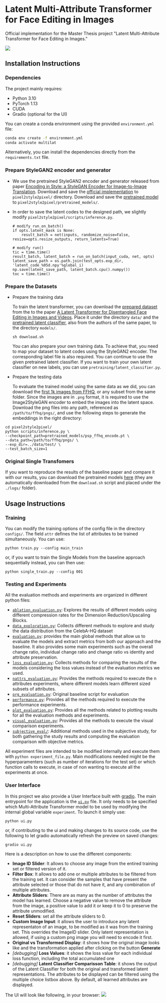 # Latent Multi-Attribute Transformer for Face Editing in Images

Official implementation for the Master Thesis project "Latent Multi-Attribute Transformer for Face Editing in Images."

![](figures/proposed_arch.png)

## Installation Instructions

### Dependencies
The project mainly requires:
* Python 3.10
* PyTorch 1.13
* CUDA
* Gradio (optional for the UI)
 
You can create a conda environment using the provided `environment.yml` file:

```bash
conda env create -f environment.yml
conda activate multilat
```

Alternatively, you can install the dependencies directly from the `requirements.txt` file.

### Prepare StyleGAN2 encoder and generator

* We use the pretrained StyleGAN2 encoder and generator released from paper [Encoding in Style: a StyleGAN Encoder for Image-to-Image Translation](https://arxiv.org/pdf/2008.00951.pdf). Download and save the [official implementation](https://github.com/eladrich/pixel2style2pixel.git) to `pixel2style2pixel/` directory. Download and save the [pretrained model](https://drive.google.com/file/d/1bMTNWkh5LArlaWSc_wa8VKyq2V42T2z0/view) to `pixel2style2pixel/pretrained_models/`.

* In order to save the latent codes to the designed path, we slightly modify `pixel2style2pixel/scripts/inference.py`.

    ```
    # modify run_on_batch()
    if opts.latent_mask is None:
        result_batch = net(inputs, randomize_noise=False, resize=opts.resize_outputs, return_latents=True)
        
    # modify run()
    tic = time.time()
    result_batch, latent_batch = run_on_batch(input_cuda, net, opts) 
    latent_save_path = os.path.join(test_opts.exp_dir, 'latent_code_%05d.npy'%global_i)
    np.save(latent_save_path, latent_batch.cpu().numpy())
    toc = time.time()
    ```

### Prepare the Datasets
* Prepare the training data

    To train the latent transformer, you can download the [prepared dataset](https://drive.google.com/drive/folders/1aXVc-q2ER7A9aACSwml5Wyw5ZgrgPq52?usp=sharing) from the  to the paper [A Latent Transformer for Disentangled Face Editing in Images and Videos](https://arxiv.org/pdf/2106.11895.pdf). Place it under the directory `data/` and the [pretrained latent classifier](https://drive.google.com/file/d/1K_ShWBfTOCbxBcJfzti7vlYGmRbjXTfn/view?usp=sharing), also from the authors of the same paper, to the directory `models/`. 
    ```
    sh download.sh
    ```

    You can also prepare your own training data. To achieve that, you need to map your dataset to latent codes using the StyleGAN2 encoder. The corresponding label file is also required. You can continue to use the given pretrained latent classifier. If you want to train your own latent classifier on new labels, you can use `pretraining/latent_classifier.py`. 

* Prepare the testing data
    
    To evaluate the trained model using the same data as we did, you can download the [first 1k images from FFHQ](https://drive.google.com/drive/folders/1taHKxS66YKJNhdhiGcEdM6nnE5W9zBb1), or any subset from the same folder. Since the images are in `.png` format, it is required to use the Image2StyleGAN encoder to embed the images into the latent space. Download the png files into any path, referenced as `/path/to/ffhq/pngs/`, and use the following steps to generate the embeddings in the right directory:

```
cd pixel2style2pixel/
python scripts/inference.py \
--checkpoint_path=pretrained_models/psp_ffhq_encode.pt \
--data_path=/path/to/ffhq/pngs/ \
--exp_dir=../data/test/ \
--test_batch_size=1
```

### Original Single Transfomers
If you want to reproduce the results of the baseline paper and compare it with our results, you can download the pretrained models [here](https://drive.google.com/file/d/14uipafI5mena7LFFtvPh6r5HdzjBqFEt/view) (they are automatically downloaded from the `download.sh` script and placed under the `./logs/` folder).



## Usage Instructions
### Training
You can modify the training options of the config file in the directory `configs/`. The field `attr` defines the list of attributes to be trained simultaneously. You can use:

```
python train.py --config main_train 
```

or, if you want to train the Single Models from the baseline approach sequentially instead, you can then use:

```
python single_train.py --config 001 
```

### Testing and Experiments
All the evaluation methods and experiments are organized in different python files:
* [`ablation_evaluation.py`](ablation_evaluation.py): Explores the results of different models using different compression rates for the Dimension Reduction/Upscaling Blocks.
* [`data_exploration.py`](data_exploration.py): Collects different methods to explore and study the data distribution from the CelebA-HQ dataset
* [`evaluation.py`](evaluation.py): provides the main global methods that allow us to evaluate the models and extract metrics from both our approach and the baseline. It also provides some main experiments such as the overall change ratio, individual change ratio and change ratio vs identity and attribute preservation.
* [`loss_evaluation.py`](loss_evaluation.py): Collects methods for comparing the results of the models considering the loss values instead of the evaluation metrics we used.
* [`nattrs_evaluation.py`](nattrs_evaluation.py): Provides the methods required to execute the n attributes experiments, where different models learn different sized subsets of attributes.
* [`org_evaluation.py`](org_evaluation.py): Original baseline script for evaluation
* [`performance.py`](performance.py): Provides all the methods required to execute the performance experiments.
* [`plot_evaluation.py`](plot_evaluation.py): Provides all the methods related to plotting results for all the evaluation methods and experiments.
* [`visual_evaluation.py`](visual_evaluation.py): Provides all the methods to execute the visual comparison experiments.
* [`subjective_eval/`](subjective_eval/): Additional methods used in the subjective study, for both gathering the study results and computing the evaluation comparison with objective metrics.

All experiment files are intended to be modified internally and execute them with `python experiment_file.py`. Main modifications needed might be the hyperparamenters (such as number of iterations for the test set) or which function calls to execute, in case of non wanting to execute all the experiments at once.


### User Interface
In this project we also provide a User Interface built with [gradio](https://www.gradio.app/). The main entrypoint for the application is the [`ui.py`](ui.py) file. It only needs to be specified which Multi-Attribute Transformer model to be used by modifying the internal global variable `experiment`. To launch it simply use:

```
python ui.py
```

or, if contributing to the ui and making changes to its source code, use the following to let gradio automatically refresh the preview on saved changes:

```
gradio ui.py
```

Here is a description on how to use the different components:
* **Image ID Slider**: It allows to choose any image from the entired training set or filtered version of it.
* **Filter Box**: It allows to add one or multiple attributes to be filtered from the training set. It can consider the samples that have present the attribute selected or those that do not have it, and any combination of multiple attributes.
* **Attribute Sliders**: There are as many as the number of attributes the model has learned. Choose a negative value to remove the attribute from the image, a positive value to add it or keep it to 0 to preserve the attribute unmodified.
* **Reset Sliders**: set all the attribute sliders to 0.
* **Custom Image Input**: it allows the user to introduce any latent representaton of an image, to be modified as it was from the training set. This overrides the ImageID slider. Only latent representation is allowed, if using a custom png image you will need to encode it first.
* **Original vs Transformed Display**: it shows how the original image looks like and the transformation applied after clicking on the button **Generate**
* _[debugging]_ **Loss Values**: it shows the loss value for each individual loss function, including the total accumulated one
* _[debugging]_ **Latent Classifier Comparisson Table**: it shows the output of the Latent Classifier for both the original and transformed latent representations. The attributes to be displayed can be filtered using the multiple choice listbox above. By default, all learned attributes are displayed.


The UI will look like following, in your browser:
![](figures/ui.png)

